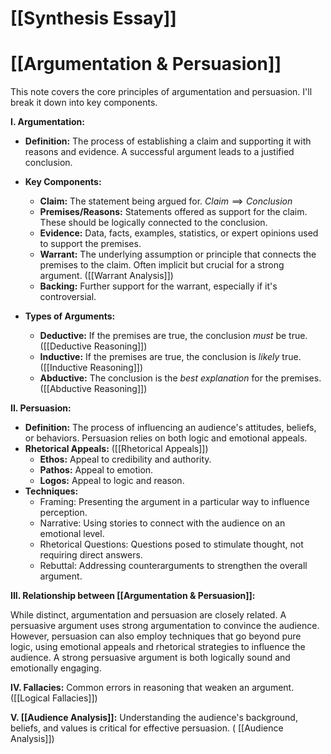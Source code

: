 # [[Synthesis Essay]]
# [[Argumentation & Persuasion]]

This note covers the core principles of argumentation and persuasion.  I'll break it down into key components.

**I.  Argumentation:**

* **Definition:**  The process of establishing a claim and supporting it with reasons and evidence.  A successful argument leads to a justified conclusion.
* **Key Components:**
    * **Claim:** The statement being argued for.  $Claim \implies Conclusion$
    * **Premises/Reasons:** Statements offered as support for the claim.  These should be logically connected to the conclusion.
    * **Evidence:**  Data, facts, examples, statistics, or expert opinions used to support the premises.
    * **Warrant:** The underlying assumption or principle that connects the premises to the claim.  Often implicit but crucial for a strong argument.  ([[Warrant Analysis]])
    * **Backing:**  Further support for the warrant, especially if it's controversial.

* **Types of Arguments:**
    * **Deductive:**  If the premises are true, the conclusion *must* be true. ([[Deductive Reasoning]])
    * **Inductive:**  If the premises are true, the conclusion is *likely* true. ([[Inductive Reasoning]])
    * **Abductive:**  The conclusion is the *best explanation* for the premises. ([[Abductive Reasoning]])


**II. Persuasion:**

* **Definition:** The process of influencing an audience's attitudes, beliefs, or behaviors. Persuasion relies on both logic and emotional appeals.
* **Rhetorical Appeals:** ([[Rhetorical Appeals]])
    * **Ethos:**  Appeal to credibility and authority.
    * **Pathos:** Appeal to emotion.
    * **Logos:** Appeal to logic and reason.
* **Techniques:**
    * Framing: Presenting the argument in a particular way to influence perception.
    * Narrative:  Using stories to connect with the audience on an emotional level.
    * Rhetorical Questions: Questions posed to stimulate thought, not requiring direct answers.
    * Rebuttal: Addressing counterarguments to strengthen the overall argument.


**III.  Relationship between [[Argumentation & Persuasion]]:**

While distinct, argumentation and persuasion are closely related.  A persuasive argument uses strong argumentation to convince the audience.  However, persuasion can also employ techniques that go beyond pure logic, using emotional appeals and rhetorical strategies to influence the audience.  A strong persuasive argument is both logically sound and emotionally engaging.


**IV.  Fallacies:**  Common errors in reasoning that weaken an argument. ([[Logical Fallacies]])


**V.  [[Audience Analysis]]:** Understanding the audience's background, beliefs, and values is critical for effective persuasion.  ( [[Audience Analysis]])

